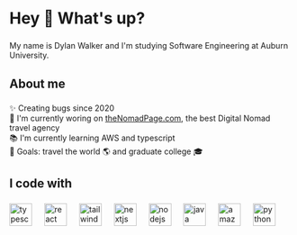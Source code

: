 <h1 align="left">Hey 👋 What's up?</h1>

###

<p align="left">My name is Dylan Walker and I'm studying Software Engineering at Auburn University.</p>

###

<h2 align="left">About me</h2>

###

<p align="left">✨ Creating bugs since 2020<br>🌱 I'm currently woring on <a href="https://github.com/dylanwk/theNomadPage">theNomadPage.com</a>, the best Digital Nomad travel agency <br>📚 I'm currently learning AWS and typescript<br>🎯 Goals: travel the world 🌎 and graduate college 🎓</p>

###

<h2 align="left">I code with</h2>

###

<div align="left">
  <img src="https://cdn.jsdelivr.net/gh/devicons/devicon/icons/typescript/typescript-original.svg" height="40" alt="typescript logo"  />
  <img width="14" />
  <img src="https://cdn.jsdelivr.net/gh/devicons/devicon/icons/react/react-original.svg" height="40" alt="react logo"  />
  <img width="14" />
  <img src="https://cdn.simpleicons.org/tailwindcss/06B6D4" height="40" alt="tailwindcss logo"  />
  <img width="14" />
  <img src="https://cdn.jsdelivr.net/gh/devicons/devicon/icons/nextjs/nextjs-original.svg" height="40" alt="nextjs logo"  />
  <img width="14" />
  <img src="https://cdn.simpleicons.org/nodedotjs/339933" height="40" alt="nodejs logo"  />
  <img width="14" />
  <img src="https://cdn.jsdelivr.net/gh/devicons/devicon/icons/java/java-original.svg" height="40" alt="java logo"  />
  <img width="14" />
  <img src="https://skillicons.dev/icons?i=aws" height="40" alt="amazonwebservices logo"  />
  <img width="14" />
  <img src="https://cdn.jsdelivr.net/gh/devicons/devicon/icons/python/python-original.svg" height="40" alt="python logo"  />
</div>

###
